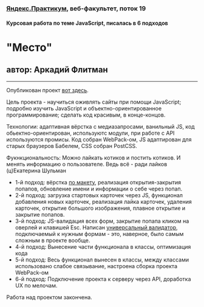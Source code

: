 ### [Яндекс.Практикум](https://praktikum.yandex.ru), веб-факультет, поток 19
#### Курсовая работа по теме JavaScript, писалась в 6 подходов

# "Место"
## автор: Аркадий Флитман
------



Опубликован проект [вот здесь](https://arflit.github.io/mesto/). 
 
Цель проекта - научиться оживлять сайты при помощи JavaScript; подробно изучить JavaScript и объектно-ориентированное программирование; сделать код красивым, в конце-концов. 

Технологии: адаптивная вёрстка с медиазапросами, ванильный JS, код обьектно-ориентирован, используютс модули, при работе с API используются промисы. Код собран WebPack-ом, JS адаптирован для старых браузеров Бабелем, CSS собран PostCSS. 

Фукнкциональность: Можно лайкать котиков и постить котиков. И менять информацию о пользователе. Ведь всё - ради лайков (ц)Екатерина Шульман
 
* 1-й подход: вёрстка [по макету](https://www.figma.com/file/StZjf8HnoeLdiXS7dYrLAh/JavaScript.-Sprint-4), реализация открытия-закрытия попапов, обновление имени и информации о себе через попап. 
* 2-й подход: загрузка стартовых карточек через JS, функционал добавления новых карточек, реализация лайка карточек, удаления карточек, открытие большого изображения,  плавное открытие и закрытие попапов.  
* 3-й подход: JS-валидация всех форм, закрытие попапа кликом на оверлей и клавишей Esc. Написан [универсальный валидатор](https://github.com/konjvpaljto/mesto/blob/master/src/components/FormValidator.js), подключаемый к нужным формам - это, наверное, было самым сложным в проекте вообще. 
* 4-й подход: Вынесение части функционала в классы, оптимизация кода 
* 5-й подход: Весь функционал вынесен в классы, между классами использовано слабое связывание, настроена сборка проекта WebPack-ом 
* 6-й подход: Подключение проекта к серверу через API, доработка UX по мелочам.  

Работа над проектом закончена. 
 
